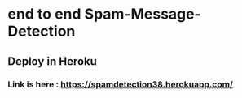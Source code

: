 # end to end Spam-Message-Detection

## Deploy in Heroku

### Link is here : https://spamdetection38.herokuapp.com/
